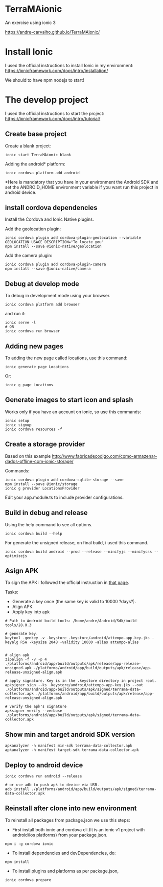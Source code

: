 # TerraMAionic
An exercise using ionic 3

https://andre-carvalho.github.io/TerraMAionic/

# Install Ionic

I used the official instructions to install Ionic in my environment: https://ionicframework.com/docs/intro/installation/

We should to have npm nodejs to start!

# The develop project

I used the official instructions to start the project: https://ionicframework.com/docs/intro/tutorial/

## Create base project

Create a blank project:
```
ionic start TerraMAionic blank
```

Adding the android* platform:

```
ionic cordova platform add android
```

*Here is mandatory that you have in your environment the Android SDK and set the ANDROID_HOME environment variable if you want run this project in android device.

## install cordova dependencies

Install the Cordova and Ionic Native plugins.

Add the geolocation plugin:

```
ionic cordova plugin add cordova-plugin-geolocation --variable GEOLOCATION_USAGE_DESCRIPTION="To locate you"
npm install --save @ionic-native/geolocation
```

Add the camera plugin:

```
ionic cordova plugin add cordova-plugin-camera
npm install --save @ionic-native/camera
```

## Debug at develop mode
To debug in development mode using your browser.

```
ionic cordova platform add browser
```

and run it:

```
ionic serve -l
# OR 
ionic cordova run browser
```

## Adding new pages

To adding the new page called locations, use this command:

```
ionic generate page Locations
```

Or:

```
ionic g page Locations
```

## Generate images to start icon and splash

Works only if you have an account on ionic, so use this commands:

```
ionic setup
ionic signup
ionic cordova resources -f
```

## Create a storage provider

Based on this example
http://www.fabricadecodigo.com/como-armazenar-dados-offline-com-ionic-storage/

Commands:
```
ionic cordova plugin add cordova-sqlite-storage --save
npm install --save @ionic/storage
ionic g provider LocationsProvider
```

Edit your app.module.ts to include provider configurations.


## Build in debug and release

Using the help command to see all options.

```
ionic cordova build --help
```

For generate the unsigned release, on final build, i used this command.
```
ionic cordova build android --prod --release --minifyjs --minifycss --optimizejs
```

## Asign APK

To sign the APK i followed the official instruction in [that page](https://developer.android.com/studio/publish/app-signing#sign-manually).


Tasks:

- Generate a key once (the same key is valid to 10000 ?days?).
- Align APK
- Apply key into apk

```
# Path to Android build tools: /home/andre/Android/Sdk/build-tools/28.0.3

# generate key.
keytool -genkey -v -keystore .keystore/android/attempo-app-key.jks -keyalg RSA -keysize 2048 -validity 10000 -alias attempo-alias


# align apk
zipalign -f -v -p 4 ./platforms/android/app/build/outputs/apk/release/app-release-unsigned.apk ./platforms/android/app/build/outputs/apk/release/app-release-unsigned-align.apk

# apply signature. Key is in the .keystore directory in project root.
apksigner sign --ks .keystore/android/attempo-app-key.jks --out ./platforms/android/app/build/outputs/apk/signed/terrama-data-collector.apk ./platforms/android/app/build/outputs/apk/release/app-release-unsigned-align.apk

# verify the apk's signature
apksigner verify --verbose ./platforms/android/app/build/outputs/apk/signed/terrama-data-collector.apk
```

## Show min and target android SDK version

```
apkanalyzer -h manifest min-sdk terrama-data-collector.apk
apkanalyzer -h manifest target-sdk terrama-data-collector.apk
```


## Deploy to android device

```
ionic cordova run android --release

# or use adb to push apk to device via USB.
adb install ./platforms/android/app/build/outputs/apk/signed/terrama-data-collector.apk

```


## Reinstall after clone into new environment

To reinstall all packages from package.json we use this steps:

- First install both ionic and cordova cli.(It is an ionic v1 project with android/ios platforms) from your package.json.
```
npm i -g cordova ionic
```

- To install dependencies and devDependencies, do:
```
npm install
```

- To install plugins and platforms as per package.json,
```
ionic cordova prepare
```